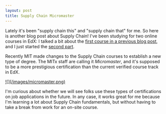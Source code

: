 ```yaml
---
layout: post
title: Supply Chain Micromaster
---
```


Lately it's been "supply chain this" and "supply chain that" for me. So here is another blog post about Supply Chain! I've been studying for two online courses in EdX: I talked a bit about the [first course in a previous blog post](http://www.javiertordable.com/supply-chain/), and I just started the [second part](https://www.edx.org/course/supply-chain-design-mitx-ctl-sc2x).

Recently MIT made changes to the Supply Chain courses to establish a new type of degree. The MITx staff are calling it _Micromaster_, and it's supposed to be a more prestigious certification than the current verified course track in EdX.

<a href="https://www.edx.org/course/sc1x-supply-chain-fundamentals-mitx-mitx-ctl-sc1x">
![](/images/micromaster.png)
</a>

I'm curious about whether we will see folks use these types of certifications on job applications in the future. In any case, it works great for me because I'm learning a lot about Supply Chain fundamentals, but without having to take a break from work for an on-site course.
